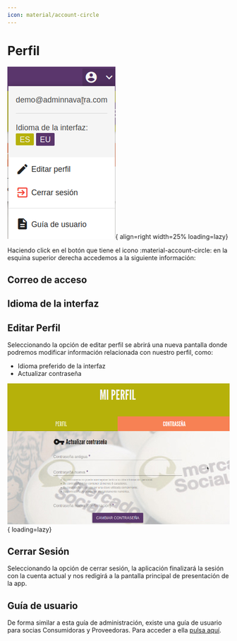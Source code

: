 ```yaml
---
icon: material/account-circle
---
```


# Perfil
![Editar perfil](../assets/editar_perfil.png){ align=right width=25% loading=lazy} 

Haciendo click en el botón que tiene el icono :material-account-circle: en la esquina superior derecha accedemos a la 
siguiente información:


## Correo de acceso

## Idioma de la interfaz


## Editar Perfil
Seleccionando la opción de editar perfil se abrirá una nueva pantalla donde podremos modificar información relacionada 
con nuestro perfil, como:

- Idioma preferido de la interfaz
- Actualizar contraseña

![Editar perfil](../assets/mi_perfil.png){ loading=lazy} 

## Cerrar Sesión
Seleccionando la opción de cerrar sesión, la aplicación finalizará la sesión con la cuenta actual y nos redigirá a la 
pantalla principal de presentación de la app.

## Guía de usuario
De forma similar a esta guía de administración, existe una guía de usuario para socias Consumidoras y Proveedoras.
Para acceder a ella [pulsa aquí](/docs/user/).
